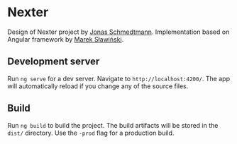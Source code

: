 # Nexter

Design of Nexter project by [Jonas Schmedtmann](http://codingheroes.io). Implementation based on Angular framework by [Marek Sławiński](https://github.com/mslawins).

## Development server

Run `ng serve` for a dev server. Navigate to `http://localhost:4200/`. The app will automatically reload if you change any of the source files.

## Build

Run `ng build` to build the project. The build artifacts will be stored in the `dist/` directory. Use the `-prod` flag for a production build.
